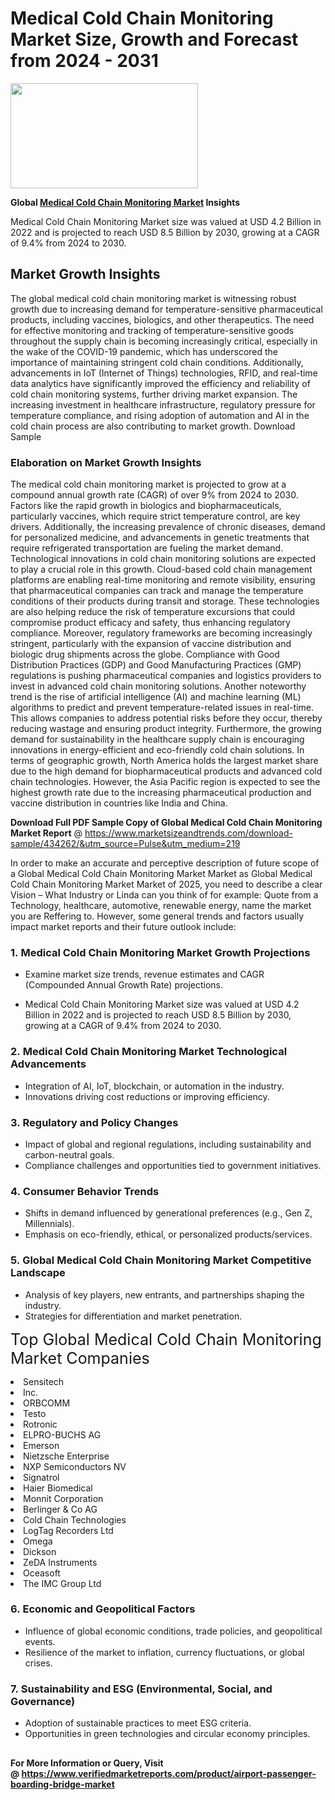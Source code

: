 <H1>Medical Cold Chain Monitoring Market Size, Growth and Forecast from 2024 - 2031</H1><img class="aligncenter size-medium wp-image-584254" src="https://thirdeyenews.in/wp-content/uploads/2024/09/Global-Market-Research-300x168.jpeg" alt="" width="300" height="168" /><p><strong>Global&nbsp;<a href="https://www.marketsizeandtrends.com/download-sample/434262/&amp;utm_source=Pulse&amp;utm_medium=219">Medical Cold Chain Monitoring Market</a> Insights</strong></p><p>Medical Cold Chain Monitoring Market size was valued at USD 4.2 Billion in 2022 and is projected to reach USD 8.5 Billion by 2030, growing at a CAGR of 9.4% from 2024 to 2030.</p><p><h2>Market Growth Insights</h2> The global medical cold chain monitoring market is witnessing robust growth due to increasing demand for temperature-sensitive pharmaceutical products, including vaccines, biologics, and other therapeutics. The need for effective monitoring and tracking of temperature-sensitive goods throughout the supply chain is becoming increasingly critical, especially in the wake of the COVID-19 pandemic, which has underscored the importance of maintaining stringent cold chain conditions. Additionally, advancements in IoT (Internet of Things) technologies, RFID, and real-time data analytics have significantly improved the efficiency and reliability of cold chain monitoring systems, further driving market expansion. The increasing investment in healthcare infrastructure, regulatory pressure for temperature compliance, and rising adoption of automation and AI in the cold chain process are also contributing to market growth. Download Sample <h3>Elaboration on Market Growth Insights</h3> The medical cold chain monitoring market is projected to grow at a compound annual growth rate (CAGR) of over 9% from 2024 to 2030. Factors like the rapid growth in biologics and biopharmaceuticals, particularly vaccines, which require strict temperature control, are key drivers. Additionally, the increasing prevalence of chronic diseases, demand for personalized medicine, and advancements in genetic treatments that require refrigerated transportation are fueling the market demand. Technological innovations in cold chain monitoring solutions are expected to play a crucial role in this growth. Cloud-based cold chain management platforms are enabling real-time monitoring and remote visibility, ensuring that pharmaceutical companies can track and manage the temperature conditions of their products during transit and storage. These technologies are also helping reduce the risk of temperature excursions that could compromise product efficacy and safety, thus enhancing regulatory compliance. Moreover, regulatory frameworks are becoming increasingly stringent, particularly with the expansion of vaccine distribution and biologic drug shipments across the globe. Compliance with Good Distribution Practices (GDP) and Good Manufacturing Practices (GMP) regulations is pushing pharmaceutical companies and logistics providers to invest in advanced cold chain monitoring solutions. Another noteworthy trend is the rise of artificial intelligence (AI) and machine learning (ML) algorithms to predict and prevent temperature-related issues in real-time. This allows companies to address potential risks before they occur, thereby reducing wastage and ensuring product integrity. Furthermore, the growing demand for sustainability in the healthcare supply chain is encouraging innovations in energy-efficient and eco-friendly cold chain solutions. In terms of geographic growth, North America holds the largest market share due to the high demand for biopharmaceutical products and advanced cold chain technologies. However, the Asia Pacific region is expected to see the highest growth rate due to the increasing pharmaceutical production and vaccine distribution in countries like India and China. </p><p><span class=""><strong>Download Full PDF Sample Copy of Global Medical Cold Chain Monitoring Market Report</strong> @ <a href="https://www.marketsizeandtrends.com/download-sample/434262/&amp;utm_source=Pulse&amp;utm_medium=219" target="_blank">https://www.marketsizeandtrends.com/download-sample/434262/&amp;utm_source=Pulse&amp;utm_medium=219</a></span></p><p>In order to make an accurate and perceptive description of future scope of a Global&nbsp;Medical Cold Chain Monitoring Market Market as Global&nbsp;Medical Cold Chain Monitoring Market Market of 2025, you need to describe a clear Vision &ndash; What Industry or Linda can you think of for example: Quote from a Technology, healthcare, automotive, renewable energy, name the market you are Reffering to. However, some general trends and factors usually impact market reports and their future outlook include:</p><h3>1.&nbsp;<strong>Medical Cold Chain Monitoring Market Growth Projections</strong></h3><ul><li>Examine market size trends, revenue estimates and CAGR (Compounded Annual Growth Rate) projections.</li><li><p>Medical Cold Chain Monitoring Market size was valued at USD 4.2 Billion in 2022 and is projected to reach USD 8.5 Billion by 2030, growing at a CAGR of 9.4% from 2024 to 2030.</p></li></ul><h3>2.&nbsp;<strong>Medical Cold Chain Monitoring Market Technological Advancements</strong></h3><ul><li>Integration of AI, IoT, blockchain, or automation in the industry.</li><li>Innovations driving cost reductions or improving efficiency.</li></ul><h3>3.&nbsp;<strong>Regulatory and Policy Changes</strong></h3><ul><li>Impact of global and regional regulations, including sustainability and carbon-neutral goals.</li><li>Compliance challenges and opportunities tied to government initiatives.</li></ul><h3>4.&nbsp;<strong>Consumer Behavior Trends</strong></h3><ul><li>Shifts in demand influenced by generational preferences (e.g., Gen Z, Millennials).</li><li>Emphasis on eco-friendly, ethical, or personalized products/services.</li></ul><h3>5.&nbsp;<strong>Global Medical Cold Chain Monitoring Market Competitive Landscape</strong></h3><ul><li>Analysis of key players, new entrants, and partnerships shaping the industry.</li><li>Strategies for differentiation and market penetration.</li></ul><p data-pm-slice="1 1 []"><span style="color: inherit; font-family: inherit; font-size: 25px;">Top Global Medical Cold Chain Monitoring Market Companies</span></p><div class="" data-test-id=""><p><li>Sensitech</li><li> Inc.</li><li> ORBCOMM</li><li> Testo</li><li> Rotronic</li><li> ELPRO-BUCHS AG</li><li> Emerson</li><li> Nietzsche Enterprise</li><li> NXP Semiconductors NV</li><li> Signatrol</li><li> Haier Biomedical</li><li> Monnit Corporation</li><li> Berlinger & Co AG</li><li> Cold Chain Technologies</li><li> LogTag Recorders Ltd</li><li> Omega</li><li> Dickson</li><li> ZeDA Instruments</li><li> Oceasoft</li><li> The IMC Group Ltd</li></p></div><h3>6.&nbsp;<strong>Economic and Geopolitical Factors</strong></h3><ul><li>Influence of global economic conditions, trade policies, and geopolitical events.</li><li>Resilience of the market to inflation, currency fluctuations, or global crises.</li></ul><h3>7.&nbsp;<strong>Sustainability and ESG (Environmental, Social, and Governance)</strong></h3><ul><li>Adoption of sustainable practices to meet ESG criteria.</li><li>Opportunities in green technologies and circular economy principles.</li></ul><h2><strong style="font-size: 14px;">For More Information or Query, Visit @&nbsp;</strong><a style="background-color: #ffffff; font-size: 14px;" href="https://www.marketsizeandtrends.com/report/medical-cold-chain-monitoring-market/" target="_blank">https://www.verifiedmarketreports.com/product/airport-passenger-boarding-bridge-market</a></h2>
